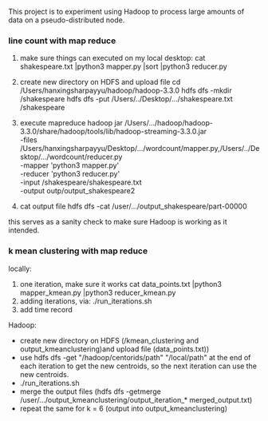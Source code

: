 This project is to experiment using Hadoop to process large amounts of data on a pseudo-distributed node. 

### line count with map reduce
1. make sure things can executed on my local desktop:
cat shakespeare.txt |python3 mapper.py |sort |python3 reducer.py

2. create new directory on HDFS and upload file
cd /Users/hanxingsharpayyu/hadoop/hadoop-3.3.0
hdfs dfs -mkdir /shakespeare
hdfs dfs -put /Users/../Desktop/.../shakespeare.txt /shakespeare


4. execute mapreduce
hadoop jar /Users/.../hadoop/hadoop-3.3.0/share/hadoop/tools/lib/hadoop-streaming-3.3.0.jar \
-files /Users/hanxingsharpayyu/Desktop/.../wordcount/mapper.py,/Users/../Desktop/.../wordcount/reducer.py \
-mapper 'python3 mapper.py' \
-reducer 'python3 reducer.py' \
-input /shakespeare/shakespeare.txt \
-output outp/output_shakespeare2

5. cat output file
hdfs dfs -cat /user/.../output_shakespeare/part-00000

this serves as a sanity check to make sure Hadoop is working as it intended.

### k mean clustering with map reduce
locally:
1. one iteration, make sure it works
cat data_points.txt |python3 mapper_kmean.py |python3 reducer_kmean.py
2. adding iterations, via: ./run_iterations.sh
3. add time record

Hadoop:
-  create new directory on HDFS (/kmean_clustering and output_kmeanclustering)and upload file (data_points.txt)) 
-  use hdfs dfs -get "/hadoop/centorids/path" "/local/path" at the end of each iteration to get the new centroids, so the next iteration can use the new centroids. 
-  ./run_iterations.sh
- merge the output files 
(hdfs dfs -getmerge /user/.../output_kmeanclustering/output_iteration_* merged_output.txt)
- repeat the same for k = 6 (output into output_kmeanclustering)
